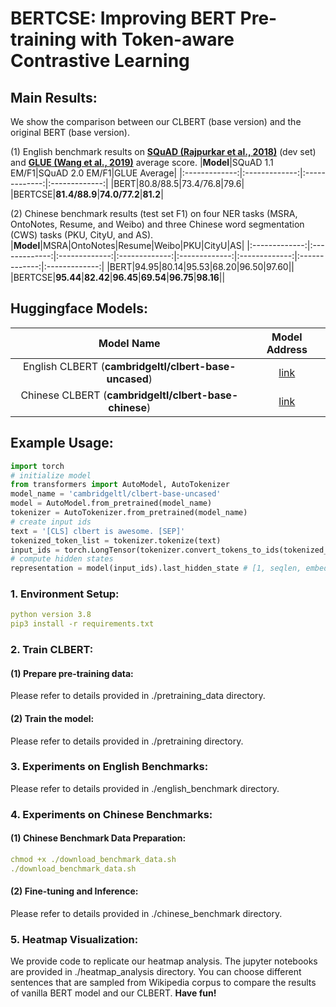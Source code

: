# BERTCSE: Improving BERT Pre-training with Token-aware Contrastive Learning

## Main Results:

We show the comparison between our CLBERT (base version) and the original BERT (base version). 

(1) English benchmark results on **[SQuAD (Rajpurkar et al., 2018)](https://rajpurkar.github.io/SQuAD-explorer/)** (dev set) and **[GLUE (Wang et al., 2019)](https://gluebenchmark.com/)** average score.
|**Model**|SQuAD 1.1 EM/F1|SQuAD 2.0 EM/F1|GLUE Average|
|:-------------:|:-------------:|:-------------:|:-------------:|
|BERT|80.8/88.5|73.4/76.8|79.6|
|BERTCSE|**81.4/88.9**|**74.0/77.2**|**81.2**|

(2) Chinese benchmark results (test set F1) on four NER tasks (MSRA, OntoNotes, Resume, and Weibo) and three Chinese word segmentation (CWS) tasks (PKU, CityU, and AS).
|**Model**|MSRA|OntoNotes|Resume|Weibo|PKU|CityU|AS|
|:-------------:|:-------------:|:-------------:|:-------------:|:-------------:|:-------------:|:-------------:|:-------------:|
|BERT|94.95|80.14|95.53|68.20|96.50|97.60||
|BERTCSE|**95.44**|**82.42**|**96.45**|**69.54**|**96.75**|**98.16**||
## Huggingface Models:

|Model Name|Model Address|
|:-------------:|:-------------:|
|English CLBERT (**cambridgeltl/clbert-base-uncased**)|[link](https://huggingface.co/cambridgeltl/clbert-base-uncased)|
|Chinese CLBERT (**cambridgeltl/clbert-base-chinese**)|[link](https://huggingface.co/cambridgeltl/clbert-base-chinese)|

## Example Usage:
```python
import torch
# initialize model
from transformers import AutoModel, AutoTokenizer
model_name = 'cambridgeltl/clbert-base-uncased'
model = AutoModel.from_pretrained(model_name)
tokenizer = AutoTokenizer.from_pretrained(model_name)
# create input ids
text = '[CLS] clbert is awesome. [SEP]'
tokenized_token_list = tokenizer.tokenize(text)
input_ids = torch.LongTensor(tokenizer.convert_tokens_to_ids(tokenized_token_list)).view(1, -1)
# compute hidden states
representation = model(input_ids).last_hidden_state # [1, seqlen, embed_dim]
```

### 1. Environment Setup:
```yaml
python version 3.8
pip3 install -r requirements.txt
```
### 2. Train CLBERT:
#### (1) Prepare pre-training data:
Please refer to details provided in ./pretraining_data directory.
#### (2) Train the model:
Please refer to details provided in ./pretraining directory.

### 3. Experiments on English Benchmarks:
Please refer to details provided in ./english_benchmark directory.

### 4. Experiments on Chinese Benchmarks:
#### (1) Chinese Benchmark Data Preparation:
```yaml
chmod +x ./download_benchmark_data.sh
./download_benchmark_data.sh
```
#### (2) Fine-tuning and Inference:
Please refer to details provided in ./chinese_benchmark directory.

### 5. Heatmap Visualization:
We provide code to replicate our heatmap analysis. The jupyter notebooks are provided in ./heatmap_analysis directory. You can choose different sentences that are sampled from Wikipedia corpus to compare the results of vanilla BERT model and our CLBERT. **Have fun!**



